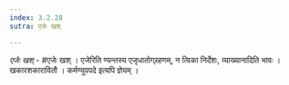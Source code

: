 ```yaml
---
index: 3.2.28
sutra: एजेः खश्

---
```

_एजेः खश्_ - #एजेः खश् । एजेरिति ण्यन्तस्य एजृधातोग्र्रहणम्, न त्विका निर्देशः, व्याख्यानादिति भावः । खकारशकारावितौ । कर्मण्युपपदे इत्यपि ज्ञेयम् । 